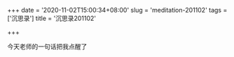 +++
date = '2020-11-02T15:00:34+08:00'
slug = 'meditation-201102'
tags = ['沉思录']
title = '沉思录201102'

+++

今天老师的一句话把我点醒了
